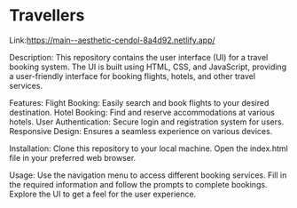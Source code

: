 # Travellers
Link:https://main--aesthetic-cendol-8a4d92.netlify.app/

Description:
This repository contains the user interface (UI) for a travel booking system. The UI is built using HTML, CSS, and JavaScript, providing a user-friendly interface for booking flights, hotels, and other travel services.

Features:
Flight Booking: Easily search and book flights to your desired destination.
Hotel Booking: Find and reserve accommodations at various hotels.
User Authentication: Secure login and registration system for users.
Responsive Design: Ensures a seamless experience on various devices.

Installation:
Clone this repository to your local machine.
Open the index.html file in your preferred web browser.

Usage:
Use the navigation menu to access different booking services.
Fill in the required information and follow the prompts to complete bookings.
Explore the UI to get a feel for the user experience.
